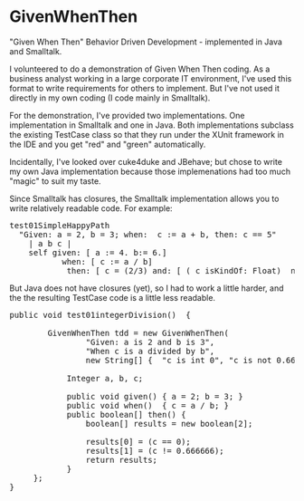 GivenWhenThen
=============

"Given When Then" Behavior Driven Development - implemented in Java and Smalltalk.

I volunteered to do a demonstration of Given When Then coding.
As a business analyst working in a large corporate IT environment, 
I've used this format to write requirements for others to implement.
But I've not used it directly in my own coding (I code mainly in Smalltalk).

For the demonstration, I've provided two implementations.
One implementation in Smalltalk and one in Java.
Both implementations subclass the existing TestCase class
so that they run under the XUnit framework in the IDE
and you get "red" and "green" automatically.

Incidentally, I've looked over cuke4duke and JBehave;
but chose to write my own Java implementation
because those implemenations had too much "magic"
to suit my taste.

Since Smalltalk has closures, 
the Smalltalk implementation allows you to write relatively readable code.
For example:
<pre>
test01SimpleHappyPath
  "Given: a = 2, b = 3; when:  c := a + b, then: c == 5"
	| a b c |
	self given: [ a := 4. b:= 6.] 
	       when: [ c := a / b] 
	        then: [ c = (2/3) and: [ ( c isKindOf: Float)  not] ].
</pre>

But Java does not have closures (yet), 
so I had to work a little harder,
and the the resulting TestCase code is a little less readable.

<pre>
public void test01integerDivision()  {
  			
		GivenWhenThen tdd = new GivenWhenThen(
				"Given: a is 2 and b is 3", 
				"When c is a divided by b", 
				new String[] {  "c is int 0", "c is not 0.6666" } )   {
        
			Integer a, b, c;
			
			public void given() { a = 2; b = 3; }
			public void when()  { c = a / b; }	
			public boolean[] then() {
				boolean[] results = new boolean[2];
				
				results[0] = (c == 0);
				results[1] = (c != 0.666666);
				return results;	
			}	
	 };
}
	
</pre>
